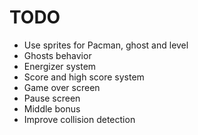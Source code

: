 # TODO 
- Use sprites for Pacman, ghost and level
- Ghosts behavior
- Energizer system
- Score and high score system
- Game over screen
- Pause screen
- Middle bonus
- Improve collision detection